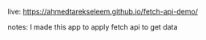 live: https://ahmedtarekseleem.github.io/fetch-api-demo/

notes: I made this app to apply fetch api to get data

